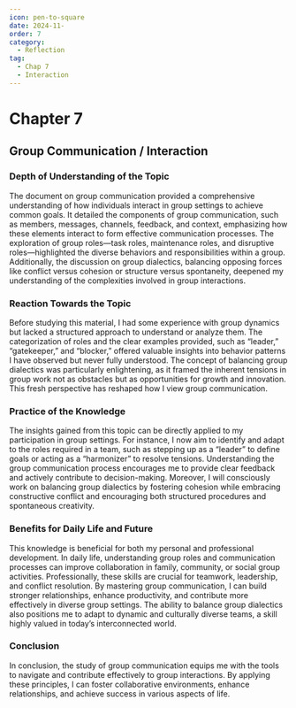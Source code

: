 ```yaml
---
icon: pen-to-square
date: 2024-11-
order: 7
category:
  - Reflection
tag:
  - Chap 7
  - Interaction
---
```


# Chapter 7

## Group Communication / Interaction

### Depth of Understanding of the Topic

The document on group communication provided a comprehensive understanding of how individuals interact in group settings to achieve common goals. It detailed the components of group communication, such as members, messages, channels, feedback, and context, emphasizing how these elements interact to form effective communication processes. The exploration of group roles—task roles, maintenance roles, and disruptive roles—highlighted the diverse behaviors and responsibilities within a group. Additionally, the discussion on group dialectics, balancing opposing forces like conflict versus cohesion or structure versus spontaneity, deepened my understanding of the complexities involved in group interactions.

### Reaction Towards the Topic

Before studying this material, I had some experience with group dynamics but lacked a structured approach to understand or analyze them. The categorization of roles and the clear examples provided, such as “leader,” “gatekeeper,” and “blocker,” offered valuable insights into behavior patterns I have observed but never fully understood. The concept of balancing group dialectics was particularly enlightening, as it framed the inherent tensions in group work not as obstacles but as opportunities for growth and innovation. This fresh perspective has reshaped how I view group communication.

### Practice of the Knowledge

The insights gained from this topic can be directly applied to my participation in group settings. For instance, I now aim to identify and adapt to the roles required in a team, such as stepping up as a “leader” to define goals or acting as a “harmonizer” to resolve tensions. Understanding the group communication process encourages me to provide clear feedback and actively contribute to decision-making. Moreover, I will consciously work on balancing group dialectics by fostering cohesion while embracing constructive conflict and encouraging both structured procedures and spontaneous creativity.

### Benefits for Daily Life and Future

This knowledge is beneficial for both my personal and professional development. In daily life, understanding group roles and communication processes can improve collaboration in family, community, or social group activities. Professionally, these skills are crucial for teamwork, leadership, and conflict resolution. By mastering group communication, I can build stronger relationships, enhance productivity, and contribute more effectively in diverse group settings. The ability to balance group dialectics also positions me to adapt to dynamic and culturally diverse teams, a skill highly valued in today’s interconnected world.

### Conclusion

In conclusion, the study of group communication equips me with the tools to navigate and contribute effectively to group interactions. By applying these principles, I can foster collaborative environments, enhance relationships, and achieve success in various aspects of life.